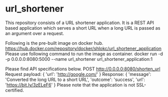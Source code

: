 # url_shortener

This repository consists of a URL shortener application. 
It is a REST API based application which serves a short URL when a long URL is passed as an argument over a request. 

Following is the pre-built image on docker hub.
https://hub.docker.com/repository/docker/shlokc/url_shortener_application
Please use following command to run the image as container.
docker run -d -p 0.0.0.0:8080:5000 --name url_shortener url_shortener_application:1

Please find API specifications below.
POST http://0.0.0.0:8080/shorten_url
Request payload:
{
	'url': 'http://google.com/'
}
Response:
{
	'message': 'Converted the long URL to a short URL',
 	'outcome': 'success',
 	'url': 'https://bit.ly/3zELeF6'
}
Please note that the application is not SSL-certified.

